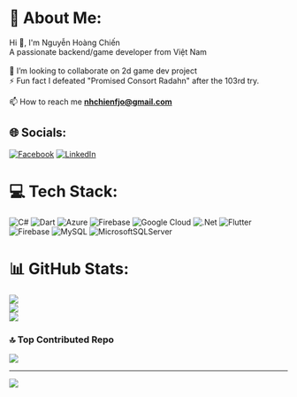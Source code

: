 # 💫 About Me:
Hi 👋, I'm Nguyễn Hoàng Chiến<br>A passionate backend/game developer from Việt Nam<br><br>👯 I’m looking to collaborate on 2d game dev project<br>⚡ Fun fact I defeated "Promised Consort Radahn" after the 103rd try.

📫 How to reach me **nhchienfjo@gmail.com**

## 🌐 Socials:
[![Facebook](https://img.shields.io/badge/Facebook-%231877F2.svg?logo=Facebook&logoColor=white)](https://facebook.com/https://www.facebook.com/nhchienit/?locale=vi_vn) [![LinkedIn](https://img.shields.io/badge/LinkedIn-%230077B5.svg?logo=linkedin&logoColor=white)](https://linkedin.com/in/https://www.linkedin.com/in/chi%e1%ba%bfn-nguy%e1%bb%85n-ho%c3%a0ng-a72843242/) 

# 💻 Tech Stack:
![C#](https://img.shields.io/badge/c%23-%23239120.svg?style=for-the-badge&logo=csharp&logoColor=white) ![Dart](https://img.shields.io/badge/dart-%230175C2.svg?style=for-the-badge&logo=dart&logoColor=white) ![Azure](https://img.shields.io/badge/azure-%230072C6.svg?style=for-the-badge&logo=microsoftazure&logoColor=white) ![Firebase](https://img.shields.io/badge/firebase-%23039BE5.svg?style=for-the-badge&logo=firebase) ![Google Cloud](https://img.shields.io/badge/GoogleCloud-%234285F4.svg?style=for-the-badge&logo=google-cloud&logoColor=white) ![.Net](https://img.shields.io/badge/.NET-5C2D91?style=for-the-badge&logo=.net&logoColor=white) ![Flutter](https://img.shields.io/badge/Flutter-%2302569B.svg?style=for-the-badge&logo=Flutter&logoColor=white) ![Firebase](https://img.shields.io/badge/firebase-a08021?style=for-the-badge&logo=firebase&logoColor=ffcd34) ![MySQL](https://img.shields.io/badge/mysql-4479A1.svg?style=for-the-badge&logo=mysql&logoColor=white) ![MicrosoftSQLServer](https://img.shields.io/badge/Microsoft%20SQL%20Server-CC2927?style=for-the-badge&logo=microsoft%20sql%20server&logoColor=white)
# 📊 GitHub Stats:
![](https://github-readme-stats.vercel.app/api?username=Coder-From-VN&theme=dark&hide_border=false&include_all_commits=false&count_private=false)<br/>
![](https://github-readme-streak-stats.herokuapp.com/?user=Coder-From-VN&theme=dark&hide_border=false)<br/>
![](https://github-readme-stats.vercel.app/api/top-langs/?username=Coder-From-VN&theme=dark&hide_border=false&include_all_commits=false&count_private=false&layout=compact)

### 🔝 Top Contributed Repo
![](https://github-contributor-stats.vercel.app/api?username=Coder-From-VN&limit=5&theme=dark&combine_all_yearly_contributions=true)

---
[![](https://visitcount.itsvg.in/api?id=Coder-From-VN&icon=2&color=0)](https://visitcount.itsvg.in)

<!-- Proudly created with GPRM ( https://gprm.itsvg.in ) -->
